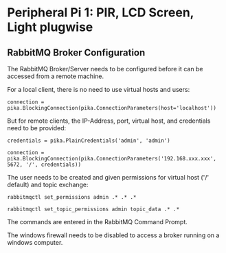 # Peripheral Pi 1: PIR, LCD Screen, Light plugwise

## RabbitMQ Broker Configuration
The RabbitMQ Broker/Server needs to be configured before it can be accessed from a remote machine.

For a local client, there is no need to use virtual hosts and users:

`connection = pika.BlockingConnection(pika.ConnectionParameters(host='localhost'))`

But for remote clients, the IP-Address, port, virtual host, and credentials need to be provided:

`credentials = pika.PlainCredentials('admin', 'admin')`

`connection = pika.BlockingConnection(pika.ConnectionParameters('192.168.xxx.xxx', 5672, '/', credentials))`

The user needs to be created and given permissions for virtual host ('/' default) and topic exchange:

`rabbitmqctl set_permissions admin .* .* .*`

`rabbitmqctl set_topic_permissions admin topic_data .* .*`

The commands are entered in the RabbitMQ Command Prompt.

The windows firewall needs to be disabled to access a broker running on a windows computer.